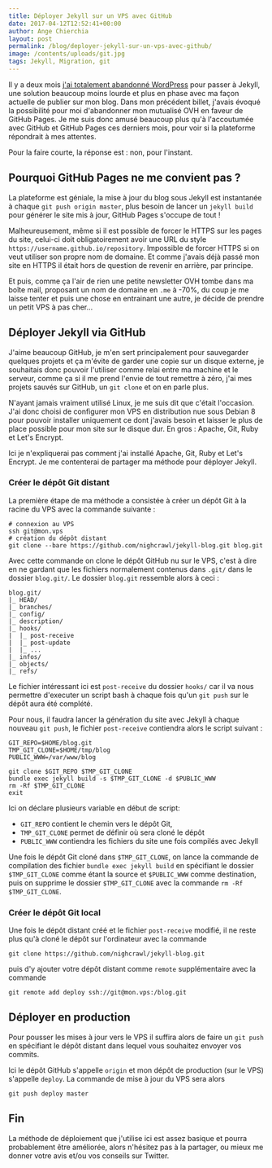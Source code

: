 ```yaml
---
title: Déployer Jekyll sur un VPS avec GitHub
date: 2017-04-12T12:52:41+00:00
author: Ange Chierchia
layout: post
permalink: /blog/deployer-jekyll-sur-un-vps-avec-github/
image: /contents/uploads/git.jpg
tags: Jekyll, Migration, git
---
```


Il y a deux mois [j'ai totalement abandonné WordPress][1] pour passer à Jekyll, une solution beaucoup moins lourde et plus en phase avec ma façon actuelle de publier sur mon blog. Dans mon précédent billet, j'avais évoqué la possibilité pour moi d'abandonner mon mutualisé OVH en faveur de GitHub Pages.
Je me suis donc amusé beaucoup plus qu'à l'accoutumée avec GitHub et GitHub Pages ces derniers mois, pour voir si la plateforme répondrait à mes attentes.<!--more-->

Pour la faire courte, la réponse est : non, pour l'instant.

## Pourquoi GitHub Pages ne me convient pas ?

La plateforme est géniale, la mise à jour du blog sous Jekyll est instantanée à chaque `git push origin master`, plus besoin de lancer un `jekyll build` pour générer le site mis à jour, GitHub Pages s'occupe de tout !

Malheureusement, même si il est possible de forcer le HTTPS sur les pages du site, celui-ci doit obligatoirement avoir une URL du style `https://username.github.io/repository`. Impossible de forcer HTTPS si on veut utiliser son propre nom de domaine. Et comme j'avais déjà passé mon site en HTTPS il était hors de question de revenir en arrière, par principe.

Et puis, comme ça l'air de rien une petite newsletter OVH tombe dans ma boîte mail, proposant un nom de domaine en `.me` à -70%, du coup je me laisse tenter et puis une chose en entrainant une autre, je décide de prendre un petit VPS à pas cher...

## Déployer Jekyll via GitHub

J'aime beaucoup GitHub, je m'en sert principalement pour sauvegarder quelques projets et ça m'évite de garder une copie sur un disque externe, je souhaitais donc pouvoir l'utiliser comme relai entre ma machine et le serveur, comme ça si il me prend l'envie de tout remettre à zéro, j'ai mes projets sauvés sur GitHub, un `git clone` et on en parle plus.

N'ayant jamais vraiment utilisé Linux, je me suis dit que c'était l'occasion. J'ai donc choisi de configurer mon VPS en distribution nue sous Debian 8 pour pouvoir installer uniquement ce dont j'avais besoin et laisser le plus de place possible pour mon site sur le disque dur. En gros :  Apache, Git, Ruby et Let's Encrypt.

Ici je n'expliquerai pas comment j'ai installé Apache, Git, Ruby et Let's Encrypt. Je me contenterai de partager ma méthode pour déployer Jekyll.

### Créer le dépôt Git distant

La première étape de ma méthode a consistée à créer un dépôt Git à la racine du VPS avec la commande suivante :

    # connexion au VPS
    ssh git@mon.vps
    # création du dépôt distant
    git clone --bare https://github.com/nighcrawl/jekyll-blog.git blog.git

Avec cette commande on clone le dépôt GitHub nu sur le VPS, c'est à dire en ne gardant que les fichiers normalement contenus dans `.git/` dans le dossier `blog.git/`. Le dossier `blog.git` ressemble alors à ceci :

    blog.git/
    |_ HEAD/
    |_ branches/
    |_ config/
    |_ description/
    |_ hooks/
    |  |_ post-receive
    |  |_ post-update
    |  |_ ...
    |_ infos/
    |_ objects/
    |_ refs/

Le fichier intéressant ici est `post-receive` du dossier `hooks/` car il va nous permettre d'executer un script bash à chaque fois qu'un `git push` sur le dépôt aura été complété. 

Pour nous, il faudra lancer la génération du site avec Jekyll à chaque nouveau `git push`, le fichier `post-receive` contiendra alors le script suivant : 

    GIT_REPO=$HOME/blog.git
    TMP_GIT_CLONE=$HOME/tmp/blog
    PUBLIC_WWW=/var/www/blog

    git clone $GIT_REPO $TMP_GIT_CLONE
    bundle exec jekyll build -s $TMP_GIT_CLONE -d $PUBLIC_WWW
    rm -Rf $TMP_GIT_CLONE
    exit

Ici on déclare plusieurs variable en début de script: 
* `GIT_REPO` contient le chemin vers le dépôt Git,
* `TMP_GIT_CLONE` permet de définir où sera cloné le dépôt
* `PUBLIC_WWW` contiendra les fichiers du site une fois compilés avec Jekyll

Une fois le dépôt Git cloné dans `$TMP_GIT_CLONE`, on lance la commande de compilation des fichier `bundle exec jekyll build` en spécifiant le dossier `$TMP_GIT_CLONE` comme étant la source et `$PUBLIC_WWW` comme destination, puis on supprime le dossier `$TMP_GIT_CLONE` avec la commande `rm -Rf $TMP_GIT_CLONE`.

### Créer le dépôt Git local

Une fois le dépôt distant créé et le fichier `post-receive` modifié, il ne reste plus qu'à cloné le dépôt sur l'ordinateur avec la commande 

    git clone https://github.com/nighcrawl/jekyll-blog.git

puis d'y ajouter votre dépôt distant comme `remote` supplémentaire avec la commande

    git remote add deploy ssh://git@mon.vps:/blog.git

## Déployer en production

Pour pousser les mises à jour vers le VPS il suffira alors de faire un `git push` en spécifiant le dépôt distant dans lequel vous souhaitez envoyer vos commits. 

Ici le dépôt GitHub s'appelle `origin` et mon dépôt de production (sur le VPS) s'appelle `deploy`. La commande de mise à jour du VPS sera alors

    git push deploy master

## Fin

La méthode de déploiement que j'utilise ici est assez basique et pourra probablement être améliorée, alors n'hésitez pas à la partager, ou mieux me donner votre avis et/ou vos conseils sur Twitter.

[1]: https://chierchia.fr/blog/jekyll/